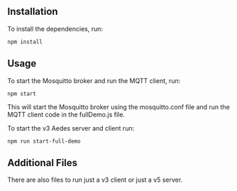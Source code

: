 ## Installation
To install the dependencies, run:

```
npm install
```

## Usage
To start the Mosquitto broker and run the MQTT client, run:

```
npm start
```


This will start the Mosquitto broker using the mosquitto.conf file and run the MQTT client code in the fullDemo.js file.

To start the v3 Aedes server and client run:

```
npm run start-full-demo
```

## Additional Files
There are also files to run just a v3 client or just a v5 server.
